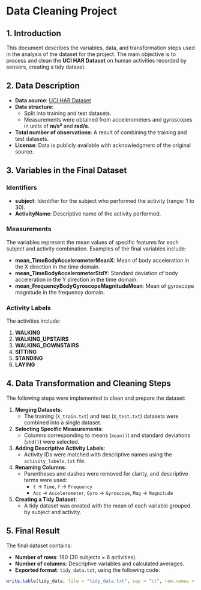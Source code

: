 # Data Cleaning Project

## 1. Introduction
This document describes the variables, data, and transformation steps used in the analysis of the dataset for the project. The main objective is to process and clean the **UCI HAR Dataset** on human activities recorded by sensors, creating a tidy dataset.

## 2. Data Description
- **Data source**: [UCI HAR Dataset](https://archive.ics.uci.edu/ml/datasets/Human+Activity+Recognition+Using+Smartphones)
- **Data structure**:
  - Split into training and test datasets.
  - Measurements were obtained from accelerometers and gyroscopes in units of **m/s²** and **rad/s**.
- **Total number of observations**: A result of combining the training and test datasets.
- **License**: Data is publicly available with acknowledgment of the original source.

## 3. Variables in the Final Dataset

### Identifiers
- **subject**: Identifier for the subject who performed the activity (range: 1 to 30).
- **ActivityName**: Descriptive name of the activity performed.

### Measurements
The variables represent the mean values of specific features for each subject and activity combination. Examples of the final variables include:
- **mean_TimeBodyAccelerometerMeanX**: Mean of body acceleration in the X direction in the time domain.
- **mean_TimeBodyAccelerometerStdY**: Standard deviation of body acceleration in the Y direction in the time domain.
- **mean_FrequencyBodyGyroscopeMagnitudeMean**: Mean of gyroscope magnitude in the frequency domain.

### Activity Labels
The activities include:
1. **WALKING**
2. **WALKING_UPSTAIRS**
3. **WALKING_DOWNSTAIRS**
4. **SITTING**
5. **STANDING**
6. **LAYING**

## 4. Data Transformation and Cleaning Steps
The following steps were implemented to clean and prepare the dataset:
1. **Merging Datasets**:
   - The training (`X_train.txt`) and test (`X_test.txt`) datasets were combined into a single dataset.
2. **Selecting Specific Measurements**:
   - Columns corresponding to means (`mean()`) and standard deviations (`std()`) were selected.
3. **Adding Descriptive Activity Labels**:
   - Activity IDs were matched with descriptive names using the `activity_labels.txt` file.
4. **Renaming Columns**:
   - Parentheses and dashes were removed for clarity, and descriptive terms were used:
     - `t` → `Time`, `f` → `Frequency`
     - `Acc` → `Accelerometer`, `Gyro` → `Gyroscope`, `Mag` → `Magnitude`
5. **Creating a Tidy Dataset**:
   - A tidy dataset was created with the mean of each variable grouped by subject and activity.

## 5. Final Result
The final dataset contains:
- **Number of rows**: 180 (30 subjects × 6 activities).
- **Number of columns**: Descriptive variables and calculated averages.
- **Exported format**: `tidy_data.txt`, using the following code:
```R
write.table(tidy_data, file = "tidy_data.txt", sep = "\t", row.names = FALSE, col.names = TRUE, quote = FALSE)

